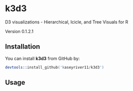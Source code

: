 # k3d3
D3 visualizations - Hierarchical, Icicle, and Tree Visuals for R

Version 0.1.2.1

## Installation

You can install **k3d3** from GitHub by:

```s
devtools::install_github('kaseyriver11/k3d3')
```

## Usage



